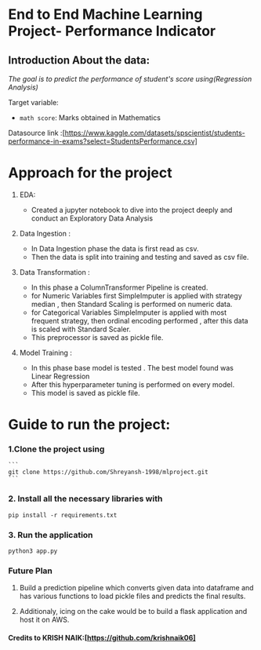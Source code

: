 # End to End Machine Learning Project- Performance Indicator

## Introduction About the data:

*The goal is to predict the performance of student's score using(Regression Analysis)*

Target variable:
* `math score`: Marks obtained in Mathematics

Datasource link :[https://www.kaggle.com/datasets/spscientist/students-performance-in-exams?select=StudentsPerformance.csv]

# Approach for the project 

1. EDA:
    * Created a jupyter notebook to dive into the project deeply and conduct an Exploratory Data Analysis


2. Data Ingestion : 
    * In Data Ingestion phase the data is first read as csv. 
    * Then the data is split into training and testing and saved as csv file.

3. Data Transformation : 
    * In this phase a ColumnTransformer Pipeline is created.
    * for Numeric Variables first SimpleImputer is applied with strategy median , then Standard Scaling is performed on numeric data.
    * for Categorical Variables SimpleImputer is applied with most frequent strategy, then ordinal encoding performed , after this data is scaled with Standard Scaler.
    * This preprocessor is saved as pickle file.

4. Model Training : 
    * In this phase base model is tested . The best model found was Linear Regression
    * After this hyperparameter tuning is performed on every model.
    * This model is saved as pickle file.



# Guide to run the project:

### 1.Clone the project using
    ```
    git clone https://github.com/Shreyansh-1998/mlproject.git
    ```
### 2. Install all the necessary libraries with 
  ```
  pip install -r requirements.txt
  ```
### 3. Run the application 
``` 
python3 app.py
```
### Future Plan

1. Build a prediction pipeline which converts given data into dataframe and has various functions to load pickle files and predicts the final results.

2. Additionaly, icing on the cake would be to build a flask application and host it on AWS.

#### Credits to KRISH NAIK:[https://github.com/krishnaik06]

